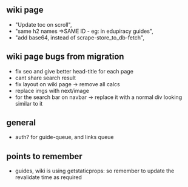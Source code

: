 ## wiki page

- "Update toc on scroll",
- "same h2 names =>SAME ID - eg: in edupiracy guides",
- "add base64, instead of scrape-store_to_db-fetch",

## wiki page bugs from migration

- fix seo and give better head-title for each page
- cant share search result
- fix layout on wiki page -> remove all calcs
- replace imgs with next/image
- for the search bar on navbar -> replace it with a normal div looking similar to it

## general

- auth? for guide-queue, and links queue

## points to remember

- guides, wiki is using getstaticprops: so remember to update the revalidate time as required
